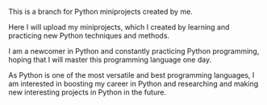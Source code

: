 This is a branch for Python miniprojects created by me.

Here I will upload my miniprojects, which I created by learning and practicing new Python techniques and methods.

I am a newcomer in Python and constantly practicing Python programming, hoping that I will master this programming language one day.

As Python is one of the most versatile and best programming languages,
I am interested in boosting my career in Python and researching and making new interesting projects in Python in the future.
